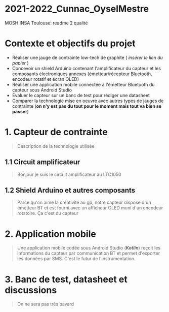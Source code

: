 # 2021-2022_Cunnac_OyselMestre

MOSH INSA Toulouse: readme 2 qualité

# Contexte et objectifs du projet

- Réaliser une jauge de contrainte low-tech de graphite ( *insérer le lien du papier* )
- Concevoir un shield Arduino contenant l'amplificateur du capteur et les composants électroniques annexes (émetteur/récepteur Bluetooth, encodeur rotatif et écran OLED)
- Réaliser une application mobile connectée à l'émetteur Bluetooth du capteur sous Android Studio
- Évaluer le capteur sur un banc de test pour rédiger une datasheet
- Comparer la technologie mise en oeuvre avec autres types de jauges de contrainte (**on n'y est pas du tout pour le moment mais tout va bien se passer**)

# 1. Capteur de contrainte

> Description de la technologie utilisée

  ## 1.1 Circuit amplificateur
  > Bonjour je suis le circuit amplificateur au LTC1050
  ## 1.2 Shield Arduino et autres composants
  > Parce qu'on aime la créativité au gp, notre capteur dispose d'un émetteur BT et est fourni avec un afficheur OLED muni d'un encodeur rotatoire. Ça c'est du capteur
# 2. Application mobile
  > Une application mobile codée sous Android Studio (***Kotlin***) reçoit les informations du capteur par communication BT et permet d'exporter les données par SMS. C'est le futur de l'instrumentation.
# 3. Banc de test, datasheet et discussions
  > On ne sera pas très bavard
